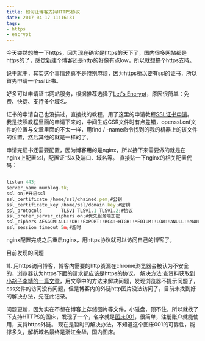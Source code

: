 ```yaml
---
title: 如何让博客支持HTTPS协议
date: 2017-04-17 11:16:31
tags: 
- https
- encrypt
---
```

今天突然想搞一下https，因为现在确实是https的天下了，国内很多网站都是https的了，感觉新建个博客还是http的好像有点low，所以就想搞个https支持。

说干就干，其实这个事情还真不是特别麻烦，因为https所以要有ssl的证书，所以首先申请一个ssl证书。

好多可以申请证书网站服务，根据推荐选择了[Let's Encrypt](https://letsencrypt.org/)，原因很简单：免费、快捷、支持多个域名。

证书的申请自己也没搞过，直接找的教程，用了这里的申请教程[SSL证书申请](https://imququ.com/post/letsencrypt-certificate.html)。
我是按照教程里面的申请下来的，中间生成CSR文件时有点差错，openssl.cnf文件的位置与文章里面的不太一样，用find / -name命令找到的我的机器上的该文件的位置，然后其他的就是一样的了。

申请完证书还需要配置，因为博客用的是nginx，所以接下来需要做的就是在nginx上配置ssl，配置证书以及端口、域名等。
直接贴一下nginx的相关配置代码：

```javascript

listen 443;
server_name muxblog.tk;
ssl on;#开启ssl
ssl_certificate /home/ssl/chained.pem;#公钥
ssl_certificate_key /home/ssl/domain.key;#密钥
ssl_protocols       TLSv1 TLSv1.1 TLSv1.2;#协议
ssl_prefer_server_ciphers on;#优先服务端加密
ssl_ciphers AESGCM:ALL:!DH:!EXPORT:!RC4:+HIGH:!MEDIUM:!LOW:!aNULL:!eNULL;#加密套件/方式
ssl_session_timeout 5m;#超时

```
nginx配置完成之后重启nginx，用https协议就可以访问自己的博客了。

目前发现的问题

1). 用https访问博客，博客内需要的http资源在chrome浏览器会被认为不安全的，浏览器认为https下面的请求都应该是https的协议。
解决方法:查资料获取到[小胡子李靖的一篇文章](http://www.cnblogs.com/hustskyking/p/upgrade-insecure-requests.html)，用文章中的方法来解决问题，发现浏览器不提示问题了，css文件的访问没有问题，但是博客内的外链http图片没法访问了，目前未找到好的解决办法，先在此记录。

问题更新，因为实在不想在博客上存储图片等文件，小磁盘，顶不住，所以就找了下支持HTTPS的图床，发现了一个，名字就是[图床001](https://www.tuchuang001.com)，很简单，注册账户就能使用，支持https外链。
现在是暂时的解决办法，不知道这个图床001的可靠性，能撑多久，解析域名最终是浙江金华，国内图床。

